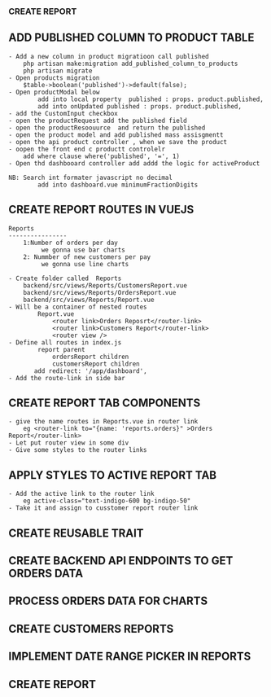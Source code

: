 ### CREATE REPORT

## ADD PUBLISHED COLUMN TO PRODUCT TABLE
    - Add a new column in product migratioon call published
        php artisan make:migration add_published_column_to_products
        php artisan migrate
    - Open products migration
        $table->boolean('published')->default(false);
    - Open productModal below 
            add into local property  published : props. product.published,
            add into onUpdated published : props. product.published,
    - add the CustomInput checkbox
    - open the productRequest add the published field
    - open the productResoouurce  and return the published 
    - open the product model and add published mass assisgmentt
    - open the api product controller , when we save the product
    - oopen the front end c productt controlelr 
        add where clause where('published', '=', 1)
    - Open thd dashbooard controller add addd the logic for activeProduct

    NB: Search int formater javascript no decimal
            add into dashboard.vue minimumFractionDigits


## CREATE REPORT ROUTES IN VUEJS
    Reports
    ----------------
        1:Number of orders per day 
             we gonna use bar charts
        2: Nummber of new customers per pay
             we gonna use line charts

    - Create folder called  Reports
        backend/src/views/Reports/CustomersReport.vue
        backend/src/views/Reports/OrdersReport.vue
        backend/src/views/Reports/Report.vue
    - Will be a container of nested routes
            Report.vue
                <router link>Orders Reposrt</router-link>
                <router link>Customers Report</router-link>
                <router view />
    - Define all routes in index.js 
            report parent
                ordersReport children
                customersReport children
           add redirect: '/app/dashboard',
    - Add the route-link in side bar

    
## CREATE REPORT TAB COMPONENTS
    - give the name routes in Reports.vue in router link
        eg <router-link to="{name: 'reports.orders}" >Orders Report</router-link>
    - Let put router view in some div
    - Give some styles to the router links

## APPLY STYLES TO ACTIVE REPORT TAB
    - Add the active link to the router link
        eg active-class="text-indigo-600 bg-indigo-50"
    - Take it and assign to cusstomer report router link
        
## CREATE REUSABLE TRAIT
## CREATE BACKEND API ENDPOINTS TO GET ORDERS DATA
## PROCESS ORDERS DATA FOR CHARTS
## CREATE CUSTOMERS REPORTS
## IMPLEMENT DATE RANGE PICKER IN REPORTS 
## CREATE REPORT
